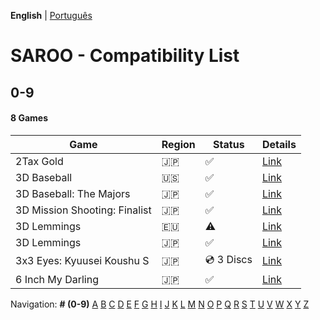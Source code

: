 **English** | [Português](../pt-br/09.md)

# SAROO - Compatibility List

## 0-9

#### 8 Games

| Game                          | Region | Status             | Details                                                       |
| ----------------------------- | ------ | ------------------ | ------------------------------------------------------------- |
| 2Tax Gold                     | :jp:   | :white_check_mark: | [Link](../../../Regions/Retails/Japan/T-4305G/01/README.md)   |
| 3D Baseball                   | :us:   | :white_check_mark: | [Link](../../../Regions/Retails/USA/T-15906H/01/README.md)    |
| 3D Baseball: The Majors       | :jp:   | :white_check_mark: | [Link](../../../Regions/Retails/Japan/T-18003G/01/README.md)  |
| 3D Mission Shooting: Finalist | :jp:   | :white_check_mark: | [Link](../../../Regions/Retails/Japan/T-18511G/01/README.md)  |
| 3D Lemmings                   | :eu:   | :warning:          | [Link](../../../Regions/Retails/Europe/T-11304H/01/README.md) |
| 3D Lemmings                   | :jp:   | :white_check_mark: | [Link](../../../Regions/Retails/Japan/T-15013G/01/README.md)  |
| 3x3 Eyes: Kyuusei Koushu S    | :jp:   | :cd: 3 Discs       | [Link](../../../Regions/Retails/Japan/T-21301G/01/README.md)  |
| 6 Inch My Darling             | :jp:   | :white_check_mark: | [Link](../../../Regions/Retails/Japan/T-19721G/01/README.md)  |

Navigation:
**# (0-9)** [A](./A.md) [B](./B.md) [C](./C.md) [D](./D.md) [E](./E.md) [F](./F.md) [G](./G.md) [H](./H.md) [I](./I.md) [J](./J.md) [K](./K.md) [L](./L.md) [M](./M.md) [N](./N.md) [O](./O.md) [P](./P.md) [Q](./Q.md) [R](./R.md) [S](./S.md) [T](./T.md) [U](./U.md) [V](./V.md) [W](./W.md) [X](./X.md) [Y](./Y.md) [Z](./Z.md)
